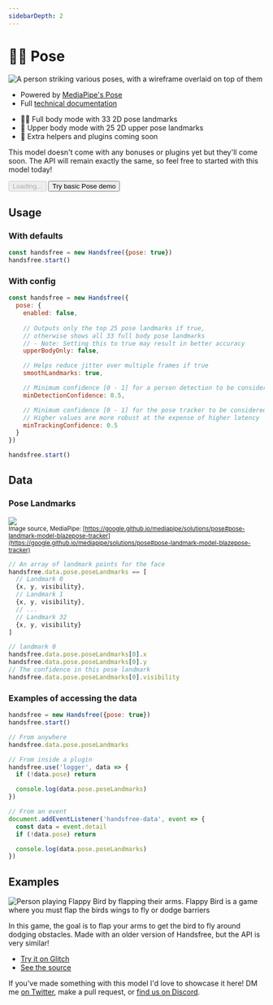 ```yaml
---
sidebarDepth: 2
---
```

# 🤸‍♀️ Pose


<div class="row align-top">
  <div class="col-6">
    <p><img alt="A person striking various poses, with a wireframe overlaid on top of them" src="https://media0.giphy.com/media/VJ7aDV6F5id8wY2Ff0/giphy.gif" /></p>
    <ul>
      <li>Powered by <a href="https://www.npmjs.com/package/@mediapipe/pose">MediaPipe's Pose</a></li>
      <li>Full <a href="https://google.github.io/mediapipe/solutions/pose.html">technical documentation</a></li>
    </ul>
  </div>
  <div class="col-6">
    <Window title="Overview and basic demo">
      <section>
        <ul>
          <li>🤸‍♀️ Full body mode with 33 2D pose landmarks</li>
          <li>🤺 Upper body mode with 25 2D upper pose landmarks</li>
          <li>📅 Extra helpers and plugins coming soon</li>
        </ul>
        <p>This model doesn't come with any bonuses or plugins yet but they'll come soon. The API will remain exactly the same, so feel free to started with this model today!</p>
        <div>
          <HandsfreeToggle class="full-width handsfree-hide-when-started-without-pose" text-off="Try basic Pose demo" text-on="Stop Pose Model" :opts="demoOpts" />
          <button class="handsfree-show-when-started-without-pose handsfree-show-when-loading" disabled><Fa-Spinner spin /> Loading...</button>
          <button class="handsfree-show-when-started-without-pose handsfree-hide-when-loading" @click="startDemo"><Fa-Video /> Try basic Pose demo</button>
        </div>
      </section>
    </Window>
  </div>
</div>

## Usage

### With defaults

```js
const handsfree = new Handsfree({pose: true})
handsfree.start()
```

### With config

```js
const handsfree = new Handsfree({
  pose: {
    enabled: false,
    
    // Outputs only the top 25 pose landmarks if true,
    // otherwise shows all 33 full body pose landmarks
    // - Note: Setting this to true may result in better accuracy 
    upperBodyOnly: false,

    // Helps reduce jitter over multiple frames if true
    smoothLandmarks: true,

    // Minimum confidence [0 - 1] for a person detection to be considered detected
    minDetectionConfidence: 0.5,

    // Minimum confidence [0 - 1] for the pose tracker to be considered detected
    // Higher values are more robust at the expense of higher latency
    minTrackingConfidence: 0.5
  }
})

handsfree.start()
```

## Data

### Pose Landmarks
![](https://google.github.io/mediapipe/images/mobile/pose_tracking_full_body_landmarks.png)
<br><small>Image source, MediaPipe: [https://google.github.io/mediapipe/solutions/pose#pose-landmark-model-blazepose-tracker](https://google.github.io/mediapipe/solutions/pose#pose-landmark-model-blazepose-tracker)</small>

```js
// An array of landmark points for the face
handsfree.data.pose.poseLandmarks == [
  // Landmark 0
  {x, y, visibility},
  // Landmark 1
  {x, y, visibility},
  // ...
  // Landmark 32
  {x, y, visibility}
]

// landmark 0
handsfree.data.pose.poseLandmarks[0].x
handsfree.data.pose.poseLandmarks[0].y
// The confidence in this pose landmark
handsfree.data.pose.poseLandmarks[0].visibility
```

### Examples of accessing the data

```js
handsfree = new Handsfree({pose: true})
handsfree.start()

// From anywhere
handsfree.data.pose.poseLandmarks

// From inside a plugin
handsfree.use('logger', data => {
  if (!data.pose) return

  console.log(data.pose.poseLandmarks)
})

// From an event
document.addEventListener('handsfree-data', event => {
  const data = event.detail
  if (!data.pose) return

  console.log(data.pose.poseLandmarks)
})
```


## Examples

<!-- 🙌 Hi! If you'd like to add your project, just uncomment below with and replace the ALL_CAPS to your info. Thanks so much 🙏 -->

<!--
<div class="row">
  <div class="col-6">
    <Window title="DEMO_TITLE" :maximize="true">
      <div>
        <a href="LINK_TO_DEMO"><img alt="SHORT_DESCRIPTION" src="LINK_TO_GIPHY_OR_OTHER_PUBLIC_GIF_URL"></a>
      </div>
      <p>A_BRIEF_DESCRIPTION</p>
      <div>
        <ul>
          <li><a href="LINK_TO_DEMO">Try it on Glitch</a></li>
          <li><a href="LINK_TO_SOURCE_OR_GITHUB">See the source</a></li>
        </ul>
      </div>
    </Window>
  </div>
</div>
-->

<div class="row align-top">
  <div class="col-6">
    <Window title="Flappy Pose" :maximize="true">
      <section>
        <div>
          <router-link to="/ref/plugin/pinchScroll/"><img alt="Person playing Flappy Bird by flapping their arms. Flappy Bird is a game where you must flap the birds wings to fly or dodge barriers" src="https://media3.giphy.com/media/gUHHKdnuOW4OGOXcrI/giphy.gif"></router-link>
        </div>
        <p>In this game, the goal is to flap your arms to get the bird to fly around dodging obstacles. Made with an older version of Handsfree, but the API is very similar!</p>
        <div>
          <ul>
            <li><a href="https://flappy-pose.glitch.me/">Try it on Glitch</a></li>
            <li><a href="https://glitch.com/edit/#!/flappy-pose?path=src%2Fflap.js%3A32%3A4">See the source</a></li>
          </ul>
        </div>
      </section>
    </Window>
  </div>
  <div class="col-6">
    <Window title="Add your project">
      If you've made something with this model I'd love to showcase it here! DM me <a href="https://twitter.com/midiblocks">on Twitter</a>, <a class="https://github.com/midiblocks/handsfree/edit/master/docs/ref/model/hands.md">make a pull request</a>, or <a href="https://discord.gg/q96txF5Wf5">find us on Discord</a>.  
    </Window>
  </div>
</div>

<!-- Code -->
<script>
export default {
  data () {
    return {
      demoOpts: {
        autostart: true,

        weboji: false,
        hands: false,
        facemesh: false,
        pose: true,
        handpose: false
      }
    }
  },

  methods: {
    /**
     * Start the page with our preset options
     */
    startDemo () {
      this.$root.handsfree.update(this.demoOpts)
    }
  }
}
</script>